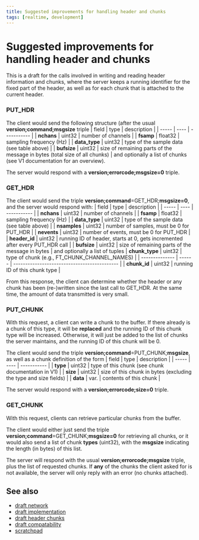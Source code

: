 ```yaml
---
title: Suggested improvements for handling header and chunks
tags: [realtime, development]
---
```


# Suggested improvements for handling header and chunks

This is a draft for the calls involved in writing and reading header information and chunks, where the server
keeps a running identifier for the fixed part of the header, as well as for each chunk that is attached to
the current header.

### PUT_HDR

The client would send the following structure (after the usual **version;command;msgsize** triple
| field | type | description |
| ----- | ---- | ----------- |
| **nchans** | uint32 | number of channels |
| **fsamp** | float32 | sampling frequency (Hz) |
| **data_type** | uint32 | type of the sample data (see table above) |
| **bufsize** | uint32 | size of remaining parts of the message in bytes (total size of all chunks) |
and optionally a list of chunks (see V1 documentation for an overview).

The server would respond with a **version;errorcode;msgsize=0** triple.

### GET_HDR

The client would send the triple **version;command**=GET_HDR;**msgsize=0**, and the server would respond with:
| field | type | description |
| ----- | ---- | ----------- |
| **nchans** | uint32 | number of channels |
| **fsamp** | float32 | sampling frequency (Hz) |
| **data_type** | uint32 | type of the sample data (see table above) |
| **nsamples** | uint32 | number of samples, must be 0 for PUT_HDR |
| **nevents** | uint32 | number of events, must be 0 for PUT_HDR |
| **header_id** | uint32 | running ID of header, starts at 0, gets incremented after every PUT_HDR call |
| **bufsize** | uint32 | size of remaining parts of the message in bytes |
and optionally a list of tuples
| **chunk_type** | uint32 | type of chunk (e.g., FT_CHUNK_CHANNEL_NAMES) |
| -------------- | ------ | -------------------------------------------- |
| **chunk_id** | uint32 | running ID of this chunk type |

From this response, the client can determine whether the header or any chunk has been (re-)written since
the last call to GET_HDR. At the same time, the amount of data transmitted is very small.

### PUT_CHUNK

With this request, a client can write a chunk to the buffer. If there already is a chunk of this type,
it will be **replaced** and the running ID of this chunk type will be increased. Otherwise, it will just
be added to the list of chunks the server maintains, and the running ID of this chunk will be 0.

The client would send the triple **version;command**=PUT_CHUNK;**msgsize**, as well as a chunk definition of the form
| field | type | description |
| ----- | ---- | ----------- |
| **type** | uint32 | type of this chunk (see chunk documentation in V1) |
| **size** | uint32 | size of this chunk in bytes (excluding the type and size fields) |
| **data** | var. | contents of this chunk |

The server would respond with a **version;errorcode;size=0** triple.

### GET_CHUNK

With this request, clients can retrieve particular chunks from the buffer.

The client would either just send the triple **version;command**=GET_CHUNK;**msgsize=0** for retrieving all chunks,
or it would also send a list of chunk **types** (uint32), with the **msgsize** indicating the length (in bytes) of this list.

The server will respond with the usual **version;errorcode;msgsize** triple, plus the list of requested chunks.
If **any** of the chunks the client asked for is not available, the server will only reply with an error (no chunks attached).

## See also

- [draft network](/development/realtime/draft_network)
- [draft implementation](/development/realtime/draft_implementation)
- [draft header chunks](/development/realtime/draft_header_chunks)
- [draft compatability](/development/realtime/draft_compatability)
- [scratchpad](/development/realtime/scratchpad)
